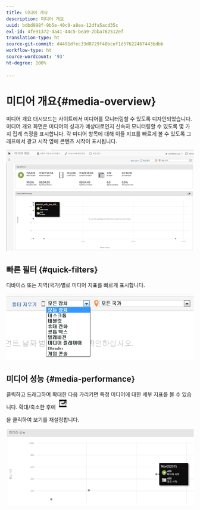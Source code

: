 ```yaml
---
title: 미디어 개요
description: 미디어 개요
uuid: bdbd998f-9b5e-40c9-a8ea-12dfa5acd35c
exl-id: 4fe91372-da41-44c5-bea9-2bba762512ef
translation-type: ht
source-git-commit: d4491dfec33d8729f40bcef1d57622467443bdbb
workflow-type: ht
source-wordcount: '93'
ht-degree: 100%

---
```


# 미디어 개요{#media-overview}

미디어 개요 대시보드는 사이트에서 미디어를 모니터링할 수 있도록 디자인되었습니다. 미디어 개요 화면은 미디어의 성과가 예상대로인지 신속히 모니터링할 수 있도록 몇 가지 집계 측정을 표시합니다. 각 미디어 항목에 대해 이들 지표를 빠르게 볼 수 있도록 그래프에서 광고 시작 옆에 콘텐츠 시작이 표시됩니다.

![](assets/media_overview.png)

<!--
![](assets/media_overview.png){width="672px"} 
-->

## 빠른 필터 {#quick-filters}

디바이스 또는 지역(국가)별로 미디어 지표를 빠르게 표시합니다.

![](assets/video-overview-report-filters.png)

<!--
![](assets/video-overview-report-filters.png){width="400px"}
-->

## 미디어 성능 {#media-performance}

클릭하고 드래그하여 확대한 다음 가리키면 특정 미디어에 대한 세부 지표를 볼 수 있습니다. 확대/축소한 후에 ![](assets/video-overview-report-revert.png)

을 클릭하여 보기를 재설정합니다.

![](assets/media_overview_zoom.png)

<!--
![](assets/media_overview_zoom.png){width="400px"}
-->
